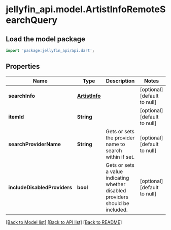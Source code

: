 # jellyfin_api.model.ArtistInfoRemoteSearchQuery

## Load the model package
```dart
import 'package:jellyfin_api/api.dart';
```

## Properties
Name | Type | Description | Notes
------------ | ------------- | ------------- | -------------
**searchInfo** | [**ArtistInfo**](ArtistInfo.md) |  | [optional] [default to null]
**itemId** | **String** |  | [optional] [default to null]
**searchProviderName** | **String** | Gets or sets the provider name to search within if set. | [optional] [default to null]
**includeDisabledProviders** | **bool** | Gets or sets a value indicating whether disabled providers should be included. | [optional] [default to null]

[[Back to Model list]](../README.md#documentation-for-models) [[Back to API list]](../README.md#documentation-for-api-endpoints) [[Back to README]](../README.md)


